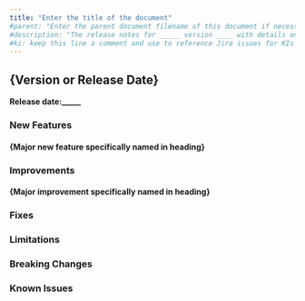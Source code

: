 ```yaml
---
title: "Enter the title of the document"
#parent: "Enter the parent document filename of this document if necessary (for example, "design-the-architecture"); if there is a category, remove this parent line"
#description: "The release notes for _____ version ____ with details on new features, bug fixes, and known issues."
#ki: keep this line a comment and use to reference Jira issues for KIs in order to track fixes
---
```


## {Version or Release Date}

**Release date:_____**

### New Features

[//]: #	"Include links/references to Idea Forum ideas when available."

#### {Major new feature specifically named in heading}

### Improvements

[//]: #	"Include links/references to Idea Forum ideas when available."

#### {Major improvement specifically named in heading}

### Fixes

### Limitations

### Breaking Changes

### Known Issues

[//]: #	"Document fixes in this release for known issues in older release notes. Update older release notes with links to fixes"
